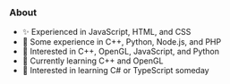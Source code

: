 ### About

 - ✨ Experienced in JavaScript, HTML, and CSS
 - 🧩 Some experience in C++, Python, Node.js, and PHP
 - 👀 Interested in C++, OpenGL, JavaScript, and Python
 - 🌱 Currently learning C++ and OpenGL
 - 📘 Interested in learning C# or TypeScript someday






